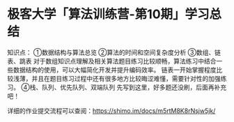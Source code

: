 # 极客大学「算法训练营-第10期」学习总结
知识点：
①数据结构与算法总览
②算法的时间和空间复杂度分析
③数组、链表、跳表
对于数组知识点理解及相关算法题目练习比较顺畅，算法练习中结合一些数据结构的使用，可以大幅简化开发并提升编码效率。
链表一开始掌握程度比较浅薄，并且在题目练习过程中还有很多地方比较晦涩难懂，需要针对性的加强练习。
④栈、队列、优先队列、双端队列
先写到这里，好多题还没刷，后面再补充吧！

详细的作业提交流程可以查阅：https://shimo.im/docs/m5rtM8K8rNsjw5jk/ 

